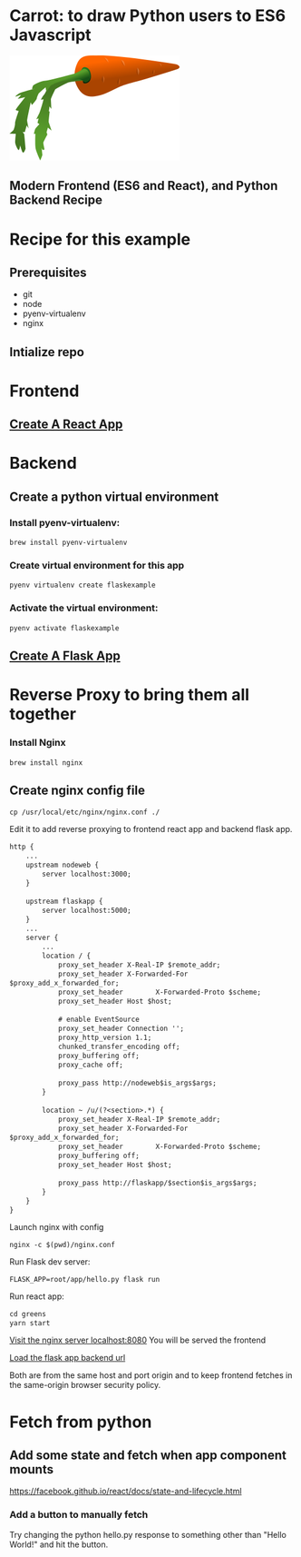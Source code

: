 # Carrot: to draw Python users to ES6 Javascript
![Image of Carrot](./cyberscooty-carrot-300px.png)

## Modern Frontend (ES6 and React), and Python Backend Recipe 

# Recipe for this example

## Prerequisites

 * git
 * node
 * pyenv-virtualenv
 * nginx

## Intialize repo

# Frontend
## [Create A React App](https://github.com/facebookincubator/create-react-app)

# Backend
## Create a python virtual environment

### Install pyenv-virtualenv: 
    brew install pyenv-virtualenv
    
### Create virtual environment for this app 
    pyenv virtualenv create flaskexample

### Activate the virtual environment: 
    pyenv activate flaskexample

## [Create A Flask App](http://flask.pocoo.org/)

# Reverse Proxy to bring them all together
### Install Nginx
    brew install nginx

## Create nginx config file
    cp /usr/local/etc/nginx/nginx.conf ./

Edit it to add reverse proxying to frontend react app and backend flask app.

    http {
        ...
        upstream nodeweb {
            server localhost:3000;
        }

        upstream flaskapp {
            server localhost:5000;
        }
        ...
        server {
            ...
            location / {
                proxy_set_header X-Real-IP $remote_addr;
                proxy_set_header X-Forwarded-For $proxy_add_x_forwarded_for;
                proxy_set_header        X-Forwarded-Proto $scheme;
                proxy_set_header Host $host;
                
                # enable EventSource
                proxy_set_header Connection '';
                proxy_http_version 1.1;
                chunked_transfer_encoding off;
                proxy_buffering off;
                proxy_cache off;

                proxy_pass http://nodeweb$is_args$args;
            }

            location ~ /u/(?<section>.*) {
                proxy_set_header X-Real-IP $remote_addr;
                proxy_set_header X-Forwarded-For $proxy_add_x_forwarded_for;
                proxy_set_header        X-Forwarded-Proto $scheme;
                proxy_buffering off;
                proxy_set_header Host $host;

                proxy_pass http://flaskapp/$section$is_args$args;
            }
        }
    }


Launch nginx with config

    nginx -c $(pwd)/nginx.conf

Run Flask dev server:

    FLASK_APP=root/app/hello.py flask run

Run react app:

    cd greens
    yarn start

[Visit the nginx server localhost:8080](http://localhost:8080/) You will be served the frontend

[Load the flask app backend url](http://localhost:8080/u)

Both are from the same host and port origin and to keep frontend fetches in the same-origin browser security policy.

# Fetch from python

## Add some state and fetch when app component mounts

https://facebook.github.io/react/docs/state-and-lifecycle.html

### Add a button to manually fetch

Try changing the python hello.py response to something other than "Hello World!" and hit the button.